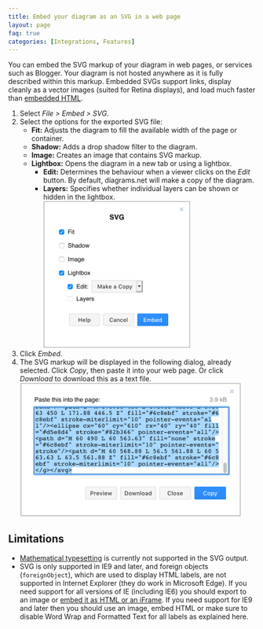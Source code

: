```yaml
---
title: Embed your diagram as an SVG in a web page
layout: page
faq: true
categories: [Integrations, Features]
---
```


You can embed the SVG markup of your diagram in web pages, or services such as Blogger. Your diagram is not hosted anywhere as it is fully described within this markup. Embedded SVGs support links, display cleanly as a vector images (suited for Retina displays), and load much faster than [embedded HTML](/doc/faq/embed-html.html).

1. Select _File > Embed > SVG_.
2. Select the options for the exported SVG file:
   * **Fit:** Adjusts the diagram to fill the available width of the page or container.
   * **Shadow:** Adds a drop shadow filter to the diagram.
   * **Image:** Creates an image that contains SVG markup.
   * **Lightbox:** Opens the diagram in a new tab or using a lightbox.
      * **Edit:** Determines the behaviour when a viewer clicks on the _Edit_ button. By default, diagrams.net will make a copy of the diagram.
      * **Layers:** Specifies whether individual layers can be shown or hidden in the lightbox.
    <br /><img src="/assets/img/blog/embed-svg.png" style="width=100%;max-width:300px;height:auto;" alt="Options available when you export your diagram to embeddable SVG markup">
3. Click _Embed_.
4. The SVG markup will be displayed in the following dialog, already selected. Click _Copy_, then paste it into your web page. Or click _Download_ to download this as a text file.
<br /><img src="/assets/img/blog/embed-svg-copy.png" style="width=100%;max-width:450px;height:auto;" alt="Copy the embeddable SVG markup into your HTML page">

## Limitations

* [Mathematical typesetting](/blog/maths-in-diagrams.html) is currently not supported in the SVG output.
* SVG is only supported in IE9 and later, and foreign objects (``foreignObject``), which are used to display HTML labels, are not supported in Internet Explorer (they do work in Microsoft Edge). If you need support for all versions of IE (including IE6) you should export to an image or [embed it as HTML or an iFrame](/doc/faq/embed-html.html). If you need support for IE9 and later then you should use an image, embed HTML or make sure to disable Word Wrap and Formatted Text for all labels as explained here.
